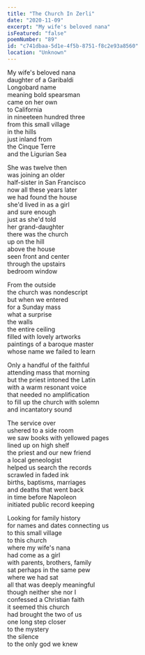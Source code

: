 ```yaml
---
title: "The Church In Zerli"
date: "2020-11-09"
excerpt: "My wife's beloved nana"
isFeatured: "false"
poemNumber: "89"
id: "c741dbaa-5d1e-4f5b-8751-f8c2e93a8560"
location: "Unknown"
---
```


My wife's beloved nana  
daughter of a Garibaldi  
Longobard name  
meaning bold spearsman  
came on her own  
to California  
in nineeteen hundred three  
from this small village  
in the hills  
just inland from  
the Cinque Terre  
and the Ligurian Sea

She was twelve then  
was joining an older  
half-sister in San Francisco  
now all these years later  
we had found the house  
she'd lived in as a girl  
and sure enough  
just as she'd told  
her grand-daughter  
there was the church  
up on the hill  
above the house  
seen front and center  
through the upstairs  
bedroom window

From the outside  
the church was nondescript  
but when we entered  
for a Sunday mass  
what a surprise  
the walls  
the entire ceiling  
filled with lovely artworks  
paintings of a baroque master  
whose name we failed to learn

Only a handful of the faithful  
attending mass that morning  
but the priest intoned the Latin  
with a warm resonant voice  
that needed no amplification  
to fill up the church with solemn  
and incantatory sound

The service over  
ushered to a side room  
we saw books with yellowed pages  
lined up on high shelf  
the priest and our new friend  
a local geneologist  
helped us search the records  
scrawled in faded ink  
births, baptisms, marriages  
and deaths that went back  
in time before Napoleon  
initiated public record keeping

Looking for family history  
for names and dates connecting us  
to this small village  
to this church  
where my wife's nana  
had come as a girl  
with parents, brothers, family  
sat perhaps in the same pew  
where we had sat  
all that was deeply meaningful  
though neither she nor I  
confessed a Christian faith  
it seemed this church  
had brought the two of us  
one long step closer  
to the mystery  
the silence  
to the only god we knew
